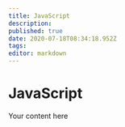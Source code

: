 ```yaml
---
title: JavaScript
description: 
published: true
date: 2020-07-18T08:34:18.952Z
tags: 
editor: markdown
---
```


# JavaScript
Your content here